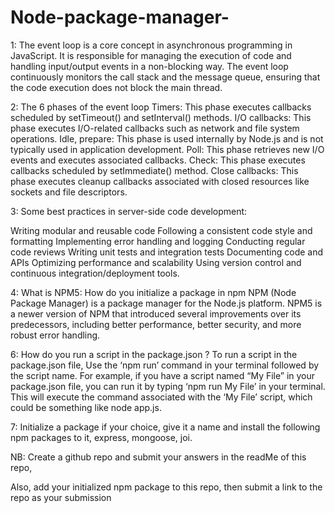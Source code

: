 # Node-package-manager-

1: The event loop is a core concept in asynchronous programming in JavaScript. It is responsible for managing the execution of code and handling input/output events in a non-blocking way. The event loop continuously monitors the call stack and the message queue, ensuring that the code execution does not block the main thread.

2: The 6 phases of the event loop
Timers: This phase executes callbacks scheduled by setTimeout() and setInterval() methods.
I/O callbacks: This phase executes I/O-related callbacks such as network and file system operations.
Idle, prepare: This phase is used internally by Node.js and is not typically used in application development.
Poll: This phase retrieves new I/O events and executes associated callbacks.
Check: This phase executes callbacks scheduled by setImmediate() method.
Close callbacks: This phase executes cleanup callbacks associated with closed resources like sockets and file descriptors.


3: Some best practices in server-side code development:

Writing modular and reusable code
Following a consistent code style and formatting
Implementing error handling and logging
Conducting regular code reviews
Writing unit tests and integration tests
Documenting code and APIs
Optimizing performance and scalability
Using version control and continuous integration/deployment tools.


4: What is NPM5: How do you initialize a package in npm
NPM (Node Package Manager) is a package manager for the Node.js platform. NPM5 is a newer version of NPM that introduced several improvements over its predecessors, including better performance, better security, and more robust error handling.

6: How do you run a script in the package.json ?
To run a script in the package.json file, 
Use the ‘npm run’ command in your terminal followed by the script name. 
For example, if you have a script named “My File” in your package.json file, you can run it by typing ‘npm run My File’ in your terminal. This will execute the command associated with the ‘My File’ script, which could be something like node app.js.


7: Initialize a package if your choice, give it a name and install the following npm packages to it, express, mongoose, joi.

NB: Create a github repo and submit your answers in the readMe of this repo, 

Also, add your initialized npm package to this repo, then submit a link to the repo as your submission
